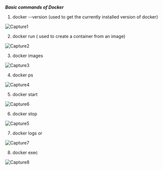 ***Basic commands of Docker***

1. docker --version (used to get the currently installed version of docker)

![Capture1](https://user-images.githubusercontent.com/84011457/194537635-3630cbe4-3255-40f4-b7bc-23a24cae79fc.PNG)

2. docker run ( used to create a container from an image)

![Capture2](https://user-images.githubusercontent.com/84011457/194538466-b500957e-0bd3-4baa-86db-af12969a9ff2.PNG)

3. docker images

![Capture3](https://user-images.githubusercontent.com/84011457/194538698-c2c8d300-40f7-466e-ba69-e76e005c34b6.PNG)

4. docker ps

![Capture4](https://user-images.githubusercontent.com/84011457/194538903-8750f761-cd42-4c88-a568-24542a1d5c6f.PNG)

5. docker start

![Capture6](https://user-images.githubusercontent.com/84011457/194877380-cff88480-e87c-4ce1-a9c7-957496aea926.PNG)

6. docker stop

![Capture5](https://user-images.githubusercontent.com/84011457/194877448-2652ddfc-24cb-4aba-92ad-de210eb1c8db.PNG)

7. docker logs <container-name> or <container-id>
  
  ![Capture7](https://user-images.githubusercontent.com/84011457/194877650-54c4fd8a-16b1-455c-962f-fd635c715d1b.PNG)

8. docker exec  
  
  ![Capture8](https://user-images.githubusercontent.com/84011457/194877748-1b0c4fe8-7ba5-40ea-be06-eafbb2d02958.PNG)
